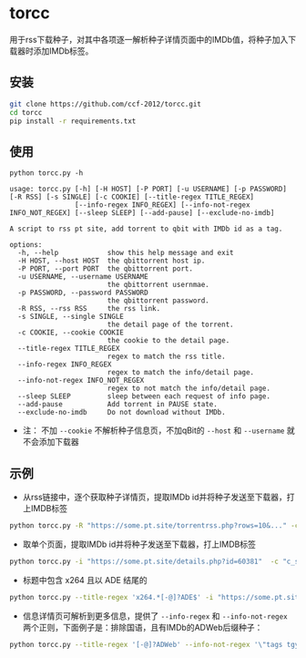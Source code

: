 # torcc
用于rss下载种子，对其中各项逐一解析种子详情页面中的IMDb值，将种子加入下载器时添加IMDb标签。 

## 安装 
```sh
git clone https://github.com/ccf-2012/torcc.git
cd torcc
pip install -r requirements.txt
```


## 使用
```
python torcc.py -h

usage: torcc.py [-h] [-H HOST] [-P PORT] [-u USERNAME] [-p PASSWORD] [-R RSS] [-s SINGLE] [-c COOKIE] [--title-regex TITLE_REGEX]
                [--info-regex INFO_REGEX] [--info-not-regex INFO_NOT_REGEX] [--sleep SLEEP] [--add-pause] [--exclude-no-imdb]

A script to rss pt site, add torrent to qbit with IMDb id as a tag.

options:
  -h, --help            show this help message and exit
  -H HOST, --host HOST  the qbittorrent host ip.
  -P PORT, --port PORT  the qbittorrent port.
  -u USERNAME, --username USERNAME
                        the qbittorrent usernmae.
  -p PASSWORD, --password PASSWORD
                        the qbittorrent password.
  -R RSS, --rss RSS     the rss link.
  -s SINGLE, --single SINGLE
                        the detail page of the torrent.
  -c COOKIE, --cookie COOKIE
                        the cookie to the detail page.
  --title-regex TITLE_REGEX
                        regex to match the rss title.
  --info-regex INFO_REGEX
                        regex to match the info/detail page.
  --info-not-regex INFO_NOT_REGEX
                        regex to not match the info/detail page.
  --sleep SLEEP         sleep between each request of info page.
  --add-pause           Add torrent in PAUSE state.
  --exclude-no-imdb     Do not download without IMDb.
```

* 注： 不加 `--cookie` 不解析种子信息页，不加qBit的 `--host` 和 `--username` 就不会添加下载器


## 示例
* 从rss链接中，逐个获取种子详情页，提取IMDb id并将种子发送至下载器，打上IMDB标签
```sh
python torcc.py -R "https://some.pt.site/torrentrss.php?rows=10&..." -c "c_secure_uid=ABCDE; ....c_secure_tracker_ssl=bm9wZQ=="  -H qb.server.ip -P 8088 -u qb_user -p qb_pass
```

* 取单个页面，提取IMDb id并将种子发送至下载器，打上IMDB标签
```sh
python torcc.py -i "https://some.pt.site/details.php?id=60381"  -c "c_secure_uid=ABCDE; ....c_secure_tracker_ssl=bm9wZQ=="  -H qb.server.ip -P 8088 -u qb_user -p qb_pass
```

* 标题中包含 x264 且以 ADE 结尾的
```sh
python torcc.py --title-regex 'x264.*[-@]?ADE$' -i "https://some.pt.site/details.php?id=60381"  -c "c_secure_uid=ABCDE; ....c_secure_tracker_ssl=bm9wZQ=="  -H qb.server.ip -P 8088 -u qb_user -p qb_pass
```

* 信息详情页可解析到更多信息，提供了 `--info-regex` 和 `--info-not-regex` 两个正则，下面例子是：排除国语，且有IMDb的ADWeb后缀种子：
```sh
python torcc.py --title-regex '[-@]?ADWeb' --info-not-regex '\"tags tgy\"' --exclude-no-imdb -i "https://some.pt.site/details.php?id=60381"  -c "c_secure_uid=ABCDE; ....c_secure_tracker_ssl=bm9wZQ=="  -H qb.server.ip -P 8088 -u qb_user -p qb_pass
```

